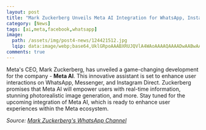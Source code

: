 ```yaml
---
layout: post
title: "Mark Zuckerberg Unveils Meta AI Integration for WhatsApp, Instagram, and Messenger"
category: [News]
tags: [ai,meta,facebook,whatsapp]
image:
  path: /assets/img/post4-news/124421512.jpg
  lqip: data:image/webp;base64,UklGRpoAAABXRUJQVlA4WAoAAAAQAAAADwAABwAAQUxQSDIAAAARL0AmbZurmr57yyIiqE8oiG0bejIYEQTgqiDA9vqnsUSI6H+oAERp2HZ65qP/VIAWAFZQOCBCAAAA8AEAnQEqEAAIAAVAfCWkAALp8sF8rgRgAP7o9FDvMCkMde9PK7euH5M1m6VWoDXf2FkP3BqV0ZYbO6NA/VFIAAAA
comments: true
---
```


Meta's CEO, Mark Zuckerberg, has unveiled a game-changing development for the company - **Meta AI**. This innovative assistant is set to enhance user interactions on WhatsApp, Messenger, and Instagram Direct. Zuckerberg promises that Meta AI will empower users with real-time information, stunning photorealistic image generation, and more. Stay tuned for the upcoming integration of Meta AI, which is ready to enhance user experiences within the Meta ecosystem.

_Source: [Mark Zuckerberg's WhatsApp Channel](https://whatsapp.com/channel/0029Va2fZDwFMqrWu3r4kO1H/114)_

